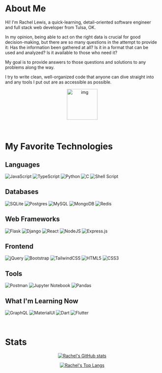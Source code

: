 # About Me

Hi! I'm Rachel Lewis, a quick-learning, detail-oriented software engineer and full stack web developer from Tulsa, OK.

In my opinion, being able to act on the right data is crucial for good decision-making, but there are so many questions in the attempt to provide it: Has the information been gathered at all? Is it in a format that can be used and analyzed? Is it available to those who need it?

My goal is to provide answers to those questions and solutions to any problems along the way.

I try to write clean, well-organized code that anyone can dive straight into and any tools I put out are as accessible as possible.

<p align="center">
    <img src="https://github.githubassets.com/images/mona-loading-default.gif" alt="img" class="center" align="center" width="100px">
</p>
<br>

# My Favorite Technologies

## Languages

![JavaScript](https://img.shields.io/badge/javascript-%23323330.svg?style=for-the-badge&logo=javascript&logoColor=%23F7DF1E)
![TypeScript](https://img.shields.io/badge/typescript-%23007ACC.svg?style=for-the-badge&logo=typescript&logoColor=white)
![Python](https://img.shields.io/badge/python-3670A0?style=for-the-badge&logo=python&logoColor=ffdd54)
![C](https://img.shields.io/badge/c-%2300599C.svg?style=for-the-badge&logo=c&logoColor=white)
![Shell Script](https://img.shields.io/badge/shell_script-%23121011.svg?style=for-the-badge&logo=gnu-bash&logoColor=white)

## Databases
![SQLite](https://img.shields.io/badge/sqlite-%2307405e.svg?style=for-the-badge&logo=sqlite&logoColor=white)
![Postgres](https://img.shields.io/badge/postgres-%23316192.svg?style=for-the-badge&logo=postgresql&logoColor=white)
![MySQL](https://img.shields.io/badge/mysql-%2300f.svg?style=for-the-badge&logo=mysql&logoColor=white)
![MongoDB](https://img.shields.io/badge/MongoDB-%234ea94b.svg?style=for-the-badge&logo=mongodb&logoColor=white)
![Redis](https://img.shields.io/badge/redis-%23DD0031.svg?style=for-the-badge&logo=redis&logoColor=white)

## Web Frameworks
![Flask](https://img.shields.io/badge/flask-%23000.svg?style=for-the-badge&logo=flask&logoColor=white)
![Django](https://img.shields.io/badge/django-%23092E20.svg?style=for-the-badge&logo=django&logoColor=white)
![React](https://img.shields.io/badge/react-%2320232a.svg?style=for-the-badge&logo=react&logoColor=%2361DAFB)
![NodeJS](https://img.shields.io/badge/node.js-6DA55F?style=for-the-badge&logo=node.js&logoColor=white)
![Express.js](https://img.shields.io/badge/express.js-%23404d59.svg?style=for-the-badge&logo=express&logoColor=%2361DAFB)

## Frontend
![jQuery](https://img.shields.io/badge/jquery-%230769AD.svg?style=for-the-badge&logo=jquery&logoColor=white)
![Bootstrap](https://img.shields.io/badge/bootstrap-%23563D7C.svg?style=for-the-badge&logo=bootstrap&logoColor=white)
![TailwindCSS](https://img.shields.io/badge/tailwindcss-%2338B2AC.svg?style=for-the-badge&logo=tailwind-css&logoColor=white)
![HTML5](https://img.shields.io/badge/html5-%23E34F26.svg?style=for-the-badge&logo=html5&logoColor=white)
![CSS3](https://img.shields.io/badge/css3-%231572B6.svg?style=for-the-badge&logo=css3&logoColor=white)

## Tools
![Postman](https://img.shields.io/badge/Postman-FF6C37?style=for-the-badge&logo=postman&logoColor=white)
![Jupyter Notebook](https://img.shields.io/badge/jupyter-%23FA0F00.svg?style=for-the-badge&logo=jupyter&logoColor=white)
![Pandas](https://img.shields.io/badge/pandas-%23150458.svg?style=for-the-badge&logo=pandas&logoColor=white)

## What I'm Learning Now

![GraphQL](https://img.shields.io/badge/-GraphQL-E10098?style=for-the-badge&logo=graphql&logoColor=white)
![MaterialUI](https://img.shields.io/badge/Material--UI-0081CB?style=for-the-badge&logo=material-ui&logoColor=white)
![Dart](https://img.shields.io/badge/dart-%230175C2.svg?style=for-the-badge&logo=dart&logoColor=white)
![Flutter](https://img.shields.io/badge/Flutter-%2302569B.svg?style=for-the-badge&logo=Flutter&logoColor=white)

<br>

# Stats

<div align="center">

[![Rachel's GitHub stats](https://github-readme-stats.vercel.app/api?username=RLewis11769&theme=github_dark&title_color=26A641&text_color=8b949E&hide=stars)](https://github.com/RLewis11769/github-readme-stats)

[![Rachel's Top Langs](https://github-readme-stats.vercel.app/api/top-langs/?username=RLewis11769&theme=github_dark&title_color=26A641&text_color=8b949E&langs_count=9&exclude_repo=holbertonschool-web_front_end,holberton-headphones,holberton-smiling-school)](https://github.com/RLewis11769/github-readme-stats)

</div>
